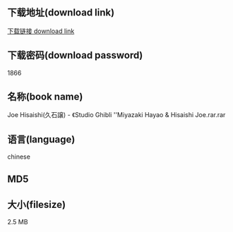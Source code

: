 ## 下载地址(download link)
[下载链接 download link](https://voluble-croquembouche-d321dc.netlify.app/?s=Joe+Hisaishi%28%E4%B9%85%E7%9F%B3%E8%AD%B2%29+-+%E3%80%8AStudio+Ghibli+%27%27Miyazaki+Hayao+%26+Hisaishi+Joe.rar)

## 下载密码(download password)
1866

## 名称(book name)
Joe Hisaishi(久石譲) - 《Studio Ghibli ''Miyazaki Hayao & Hisaishi Joe.rar.rar

## 语言(language)
chinese

## MD5


## 大小(filesize)
2.5 MB
